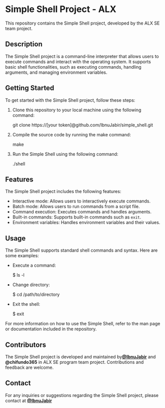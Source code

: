 # Simple Shell Project - ALX

This repository contains the Simple Shell project, developed by the ALX SE team project.

## Description
The Simple Shell project is a command-line interpreter that allows users to execute commands and interact with the operating system. It supports basic shell functionalities, such as executing commands, handling arguments, and managing environment variables.

## Getting Started
To get started with the Simple Shell project, follow these steps:

1. Clone this repository to your local machine using the following command:

   git clone https://[your token]@github.com/IbnuJabir/simple_shell.git

2. Compile the source code by running the make command:

   make

3. Run the Simple Shell using the following command:

   ./shell

## Features
The Simple Shell project includes the following features:

- Interactive mode: Allows users to interactively execute commands.
- Batch mode: Allows users to run commands from a script file.
- Command execution: Executes commands and handles arguments.
- Built-in commands: Supports built-in commands such as `exit`.
- Environment variables: Handles environment variables and their values.

## Usage
The Simple Shell supports standard shell commands and syntax. Here are some examples:

- Execute a command:

  $ ls -l

- Change directory:

  $ cd /path/to/directory

- Exit the shell:

  $ exit

For more information on how to use the Simple Shell, refer to the man page or documentation included in the repository.

## Contributors
The Simple Shell project is developed and maintained by<strong>[@IbnuJabir](https://github.com/IbnuJabir)</strong> and <strong>@chifundo365</strong> in ALX SE program team project. Contributions and feedback are welcome.

## Contact
For any inquiries or suggestions regarding the Simple Shell project, please contact at <strong>[@IbnuJabir](https://github.com/IbnuJabir)</strong>